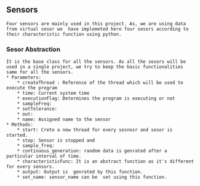 ## Sensors
    Four sensors are mainly used in this project. As, we are using data from virtual sesor we  have implemeted here four sesors according to their characteristic function using python.

### Sesor Abstraction
    It is the base class for all the sensors. As all the sesors will be used in a single project, we try to keep the basic functionalities same for all the sensors.
    * Parameters:
        * createThread : Reference of the thread which will be used to execute the program
        * time: Current system time
        * executionFlag: Determines the program is executing or not
        * sampleFreq: 
        * setTolerance: 
        * out: 
        * name: Assigned name to the sensor
    * Methods:
        * start: Crete a new thread for every sesnosr and sesor is started.
        * stop: Sensor is stopped and
        * sample_freq: 
        * continuous_generation: random data is genrated after a particular interval of time.
        * characteristicFunc: It is an abstract function as it's different for every sensors.
        * output: Output is  genrated by this function.
        * set_name: sensor_name can be  set using this function.

     